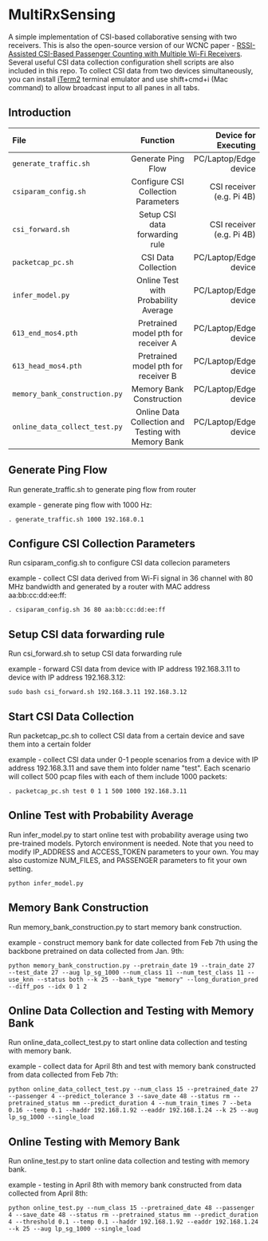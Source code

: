 <!--
 * @Author: Guo Jingtao
 * @Date: 2025-04-19 16:31:25
 * @LastEditTime: 2025-04-29 23:44:01
 * @LastEditors: Guo Jingtao
 * @Description: 
 * @FilePath: /MultiRxSensing/README.md
 * 
-->
# MultiRxSensing
A simple implementation of CSI-based collaborative sensing with two receivers. This is also the open-source version of our WCNC paper - [RSSI-Assisted CSI-Based Passenger Counting with Multiple Wi-Fi Receivers](https://ieeexplore.ieee.org/document/10978465). Several useful CSI data collection configuration shell scripts are also included in this repo. To collect CSI data from two devices simultaneously, you can install [iTerm2](https://iterm2.com/) terminal emulator and use shift+cmd+i (Mac command) to allow broadcast input to all panes in all tabs.

## Introduction
| File                          | Function                                           | Device for Executing      |
| :---------------------------- | :-------------------------------------------------: | ------------------------: |
| `generate_traffic.sh`         | Generate Ping Flow                                 | PC/Laptop/Edge device     |
| `csiparam_config.sh`          | Configure CSI Collection Parameters                | CSI receiver (e.g. Pi 4B) |
| `csi_forward.sh`              | Setup CSI data forwarding rule                     | CSI receiver (e.g. Pi 4B) |
| `packetcap_pc.sh`             | CSI Data Collection                                | PC/Laptop/Edge device     |
| `infer_model.py`              | Online Test with Probability Average               | PC/Laptop/Edge device     |
| `613_end_mos4.pth`            | Pretrained model pth for receiver A                | PC/Laptop/Edge device     |
| `613_head_mos4.pth`           | Pretrained model pth for receiver B                | PC/Laptop/Edge device     |
| `memory_bank_construction.py` | Memory Bank Construction                           | PC/Laptop/Edge device     |
| `online_data_collect_test.py` | Online Data Collection and Testing with Memory Bank | PC/Laptop/Edge device     |

## Generate Ping Flow
Run generate_traffic.sh to generate ping flow from router

example - generate ping flow with 1000 Hz:
```
. generate_traffic.sh 1000 192.168.0.1
```

## Configure CSI Collection Parameters
Run csiparam_config.sh to configure CSI data collecion parameters

example - collect CSI data derived from Wi-Fi signal in 36 channel with 80 MHz bandwidth and generated by a router with MAC address aa:bb:cc:dd:ee:ff:
```
. csiparam_config.sh 36 80 aa:bb:cc:dd:ee:ff
```

## Setup CSI data forwarding rule 
Run csi_forward.sh to setup CSI data forwarding rule

example - forward CSI data from device with IP address 192.168.3.11 to device with IP address 192.168.3.12:
```
sudo bash csi_forward.sh 192.168.3.11 192.168.3.12
```

## Start CSI Data Collection
Run packetcap_pc.sh to collect CSI data from a certain device and save them into a certain folder

example - collect CSI data under 0-1 people scenarios from a device with IP address 192.168.3.11 and save them into folder name "test". Each scenario will collect 500 pcap files with each of them include 1000 packets:
```
. packetcap_pc.sh test 0 1 1 500 1000 192.168.3.11
```

## Online Test with Probability Average
Run infer_model.py to start online test with probability average using two pre-trained models. Pytorch environment is needed. Note that you need to modify IP_ADDRESS and ACCESS_TOKEN parameters to your own. You may also customize NUM_FILES, and PASSENGER parameters to fit your own setting.

```
python infer_model.py
```

## Memory Bank Construction
Run memory_bank_construction.py to start memory bank construction. 

example - construct memory bank for date collected from Feb 7th using the backbone pretrained on data collected from Jan. 9th:
```
python memory_bank_construction.py --pretrain_date 19 --train_date 27 --test_date 27 --aug lp_sg_1000 --num_class 11 --num_test_class 11 --use_knn --status both --k 25 --bank_type "memory" --long_duration_pred --diff_pos --idx 0 1 2
```

## Online Data Collection and Testing with Memory Bank

Run online_data_collect_test.py to start online data collection and testing with memory bank.

example - collect data for April 8th and test with memory bank constructed from data collected from Feb 7th:
```
python online_data_collect_test.py --num_class 15 --pretrained_date 27 --passenger 4 --predict_tolerance 3 --save_date 48 --status rm --pretrained_status mm --predict_duration 4 --num_train_times 7 --beta 0.16 --temp 0.1 --haddr 192.168.1.92 --eaddr 192.168.1.24 --k 25 --aug lp_sg_1000 --single_load
```

## Online Testing with Memory Bank

Run online_test.py to start online data collection and testing with memory bank.

example - testing in April 8th with memory bank constructed from data collected from April 8th:
```
python online_test.py --num_class 15 --pretrained_date 48 --passenger 4 --save_date 48 --status rm --pretrained_status mm --predict_duration 4 --threshold 0.1 --temp 0.1 --haddr 192.168.1.92 --eaddr 192.168.1.24 --k 25 --aug lp_sg_1000 --single_load
```

